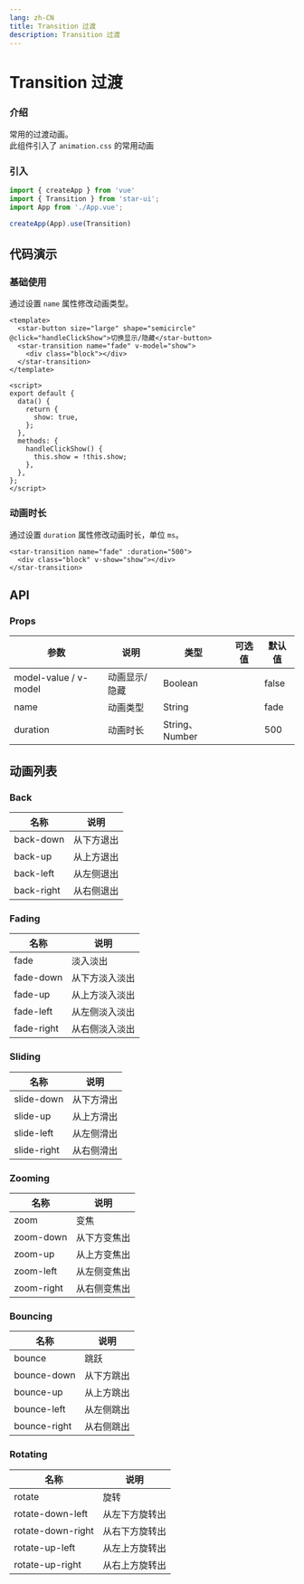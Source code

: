 ```yaml
---
lang: zh-CN
title: Transition 过渡
description: Transition 过渡
---
```

# Transition 过渡

<card>

### 介绍
常用的过渡动画。  
此组件引入了 `animation.css` 的常用动画
</card>

<card>

### 引入
```js
import { createApp } from 'vue'
import { Transition } from 'star-ui';
import App from './App.vue';

createApp(App).use(Transition)
```
</card>

## 代码演示
<card>

### 基础使用
通过设置 `name` 属性修改动画类型。

```vue
<template>
  <star-button size="large" shape="semicircle" @click="handleClickShow">切换显示/隐藏</star-button>
  <star-transition name="fade" v-model="show">
    <div class="block"></div>
  </star-transition>
</template>

<script>
export default {
  data() {
    return {
      show: true,
    };
  },
  methods: {
    handleClickShow() {
      this.show = !this.show;
    },
  },
};
</script>
```

### 动画时长

通过设置 `duration` 属性修改动画时长，单位 `ms`。
```vue
<star-transition name="fade" :duration="500">
  <div class="block" v-show="show"></div>
</star-transition>
```
</card>


## API

<card>

### Props

| 参数                  | 说明          | 类型           | 可选值 | 默认值 |
| --------------------- | ------------- | -------------- | ------ | ------ |
| model-value / v-model | 动画显示/隐藏 | Boolean        |        | false  |
| name                  | 动画类型      | String         |        | fade   |
| duration              | 动画时长      | String、Number |        | 500    |


</card>




## 动画列表

<card>

### Back

| 名称       | 说明       |
| ---------- | ---------- |
| back-down  | 从下方退出 |
| back-up    | 从上方退出 |
| back-left  | 从左侧退出 |
| back-right | 从右侧退出 |

</card>


<card>

### Fading

| 名称       | 说明           |
| ---------- | -------------- |
| fade       | 淡入淡出       |
| fade-down  | 从下方淡入淡出 |
| fade-up    | 从上方淡入淡出 |
| fade-left  | 从左侧淡入淡出 |
| fade-right | 从右侧淡入淡出 |

</card>

<card>

### Sliding

| 名称        | 说明       |
| ----------- | ---------- |
| slide-down  | 从下方滑出 |
| slide-up    | 从上方滑出 |
| slide-left  | 从左侧滑出 |
| slide-right | 从右侧滑出 |

</card>

<card>

### Zooming

| 名称       | 说明         |
| ---------- | ------------ |
| zoom       | 变焦         |
| zoom-down  | 从下方变焦出 |
| zoom-up    | 从上方变焦出 |
| zoom-left  | 从左侧变焦出 |
| zoom-right | 从右侧变焦出 |

</card>

<card>

### Bouncing

| 名称         | 说明       |
| ------------ | ---------- |
| bounce       | 跳跃       |
| bounce-down  | 从下方跳出 |
| bounce-up    | 从上方跳出 |
| bounce-left  | 从左侧跳出 |
| bounce-right | 从右侧跳出 |


</card>

<card>

### Rotating

| 名称              | 说明           |
| ----------------- | -------------- |
| rotate            | 旋转           |
| rotate-down-left  | 从左下方旋转出 |
| rotate-down-right | 从右下方旋转出 |
| rotate-up-left    | 从左上方旋转出 |
| rotate-up-right   | 从右上方旋转出 |

</card>